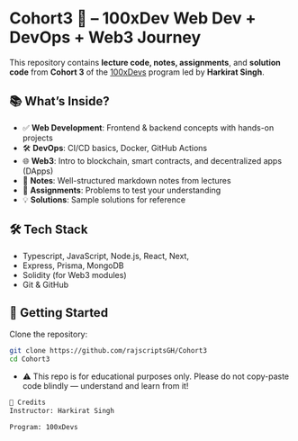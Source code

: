 # Cohort3 🚀 – 100xDev Web Dev + DevOps + Web3 Journey

This repository contains **lecture code, notes, assignments**, and **solution code** from **Cohort 3** of the [100xDevs](https://www.youtube.com/@HarkiratSingh) program led by **Harkirat Singh**.

## 📚 What’s Inside?

- ✅ **Web Development**: Frontend & backend concepts with hands-on projects
- 🛠️ **DevOps**: CI/CD basics, Docker, GitHub Actions
- 🌐 **Web3**: Intro to blockchain, smart contracts, and decentralized apps (DApps)
- 📝 **Notes**: Well-structured markdown notes from lectures
- 🎯 **Assignments**: Problems to test your understanding
- 💡 **Solutions**: Sample solutions for reference

## 🛠️ Tech Stack

- Typescript, JavaScript, Node.js, React, Next,
- Express, Prisma, MongoDB
- Solidity (for Web3 modules)
- Git & GitHub

## 🚀 Getting Started

Clone the repository:

```bash
git clone https://github.com/rajscriptsGH/Cohort3
cd Cohort3
```
- ⚠️ This repo is for educational purposes only. Please do not copy-paste code blindly — understand and learn from it!


```md
🙏 Credits
Instructor: Harkirat Singh

Program: 100xDevs
```
